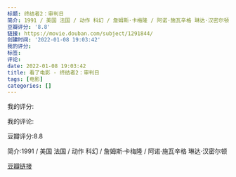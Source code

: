 ```yaml
---
标题: 终结者2：审判日
简介: 1991 / 美国 法国 / 动作 科幻 / 詹姆斯·卡梅隆 / 阿诺·施瓦辛格 琳达·汉密尔顿
豆瓣评分: '8.8'
链接: https://movie.douban.com/subject/1291844/
创建时间: '2022-01-08 19:03:42'
我的评分:
标签:
评论:
date: 2022-01-08 19:03:42
title: 看了电影 - 终结者2：审判日
tags: [电影]
categories: []
---
```


我的评分:

我的评论:

豆瓣评分:8.8

简介:1991 / 美国 法国 / 动作 科幻 / 詹姆斯·卡梅隆 / 阿诺·施瓦辛格 琳达·汉密尔顿

[豆瓣链接](https://movie.douban.com/subject/1291844/)

